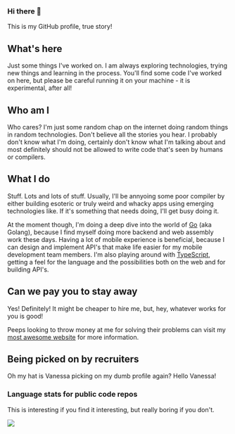 ### Hi there 👋
This is my GitHub profile, true story!

## What's here
Just some things I've worked on.  I am always exploring technologies, trying new things and learning in the process.  You'll find some code I've worked on here, but please be careful running it on your machine - it is experimental, after all!

## Who am I
Who cares? I'm just some random chap on the internet doing random things in random technologies.  Don't believe all the stories you hear. I probably don't know what I'm doing, certainly don't know what I'm talking about and most definitely should not be allowed to write code that's seen by humans or compilers.

## What I do
Stuff. Lots and lots of stuff.  Usually, I'll be annyoing some poor compiler by either building esoteric or truly weird and whacky apps using emerging technologies like.  If it's something that needs doing, I'll get busy doing it.  

At the moment though, I'm doing a deep dive into the world of [Go](https://go.dev/) (aka Golang), because I find myself doing more backend and web assembly work these days.  Having a lot of mobile experience is beneficial, because I can design and implement API's that make life easier for my mobile development team members.  I'm also playing around with [TypeScript](https://www.nofuss.co.za/blog/typescript_canvas/), getting a feel for the language and the possibilities both on the web and for building API's.

## Can we pay you to stay away
Yes! Definitely! It might be cheaper to hire me, but, hey, whatever works for you is good!

Peeps looking to throw money at me for solving their problems can visit my [most awesome website](https://www.nofuss.co.za/) for more information.

## Being picked on by recruiters
Oh my hat is Vanessa picking on my dumb profile again? Hello Vanessa!

### Language stats for public code repos
This is interesting if you find it interesting, but really boring if you don't.

<img src="https://github-readme-stats.vercel.app/api/top-langs?username=ewaldhorn&layout=compact"/>
